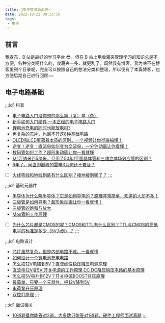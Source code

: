 ```yaml
---
title: 🪫电子类资源汇总~
date: 2022-10-22 00:33:56
tags: 
 - 电子
---
```


## 前言
我宣布，B 站是最好的学习平台 😎，但在 B 站上用收藏夹管理学习的知识总是不方便，各种分类啊什么的，收藏夹一多，就更乱了。既然我有博客，我为啥不在博客里列个目录呢，完全可以按照自己的想法分类和整理，所以便有了本篇博客，也方便后期自己进行回顾~~

## 电子电路基础
;;;id1 科普
* [电子电路入门没你想的那么简（复）单（杂）](https://www.bilibili.com/video/BV1aa411g76U)
* [新手如何入门硬件 一本正经的电子电路入门](https://www.bilibili.com/video/BV1k3411W7qx)
* [锂电池充电的同时也能放电吗?](https://www.bilibili.com/video/BV1qg411S7VG)
* [再复杂的芯片，也离不开这8种基础电路](https://www.bilibili.com/video/BV1Qr4y1T7b5)
* [OLED和LCD屏幕最本质的区别，一个视频让你彻底搞懂！](https://www.bilibili.com/video/BV1o54y1p7xo)
* [逆变！逆变！直流电如何变为交流电，一分钟动画让你看懂！](https://www.bilibili.com/video/BV1m64y1D7gb)
* [数码管如何工作？超形象动画让你一看就懂](https://www.bilibili.com/video/BV1Fq4y177wm)
* [从1万纳米到5纳米，只用了50年!平面晶体管和三维立体场效应管的区别？](https://www.bilibili.com/video/BV1rV411s7eY)
* [6年了，问世即巅峰的雷电3为何还不普及？](https://www.bilibili.com/video/BV1TK4y1g7GP)
* [ ] [火线零线和地线到底有什么区别？接地接到哪了？](https://www.bilibili.com/video/BV1Th411h79y)
;;;

;;;id1 基础元器件
* [半导体为什么叫半导体？它是如何导电的？原理非常简单，知道的人却不多！](https://www.bilibili.com/video/BV1FX4y1T7Nz)
* [三极管是如何导电？超形象动画让你一看就懂！](https://www.bilibili.com/video/BV1kv411574Y)
* [三极管的饱和与放大](https://www.bilibili.com/video/BV1Jq4y1E7QZ)
* [Mos管的工作原理](https://www.bilibili.com/video/BV1344y167qm)
* [ ] [为什么芯片都是CMOS的呢？CMOS和TTL有什么区别？TTL与CMOS的高低电平的标准是多少（5V为例）？](https://www.bilibili.com/video/BV1484y1c7Lt)
;;;

;;;id1 电路设计
* [芯片虽然复杂，但是内部电路不难、一看就懂](https://www.bilibili.com/video/BV1Hv4y1f7wh)
* [如何设计一个锂电池充电电路](https://www.bilibili.com/video/BV1114y1s7SZ)
* [怎么把12V电降到5V？直流线性稳压降压电源原理](https://www.bilibili.com/video/BV1t64y1b7w7)
* [直流电12V变5V 开关电源的工作原理 DC DC降压稳压电路的基本原理](https://www.bilibili.com/video/BV1644y1q74w)
* [怎么把5V电升到12V？开关电源BOOST升压原理](https://www.bilibili.com/video/BV1iM4y1K7iG)
* [最简单，只要一个元器件，把12V降到5V](https://www.bilibili.com/video/BV1YQ4y1f7P1)
* [电荷泵升压原理](https://www.bilibili.com/video/BV1xX4y1F7Lp)
* [双控灯原理](https://www.bilibili.com/video/BV1wN4y1P75n)
;;;

;;;id1 面试相关
* [10道题看你能答对2道，大多数只能答对1道题，硬件工程师面试真题](https://www.bilibili.com/video/BV1Qf4y167h6)
;;;
